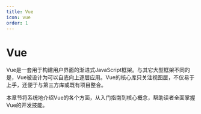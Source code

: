 ```yaml
---
title: Vue
icon: vue
order: 1
---
```


# Vue

Vue是一套用于构建用户界面的渐进式JavaScript框架。与其它大型框架不同的是，Vue被设计为可以自底向上逐层应用。Vue的核心库只关注视图层，不仅易于上手，还便于与第三方库或既有项目整合。

本章节将系统地介绍Vue的各个方面，从入门指南到核心概念，帮助读者全面掌握Vue的开发技能。
